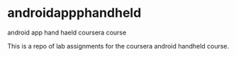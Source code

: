 androidappphandheld
===================

android app hand haeld coursera course

This is a repo of lab assignments for the coursera android handheld course.
